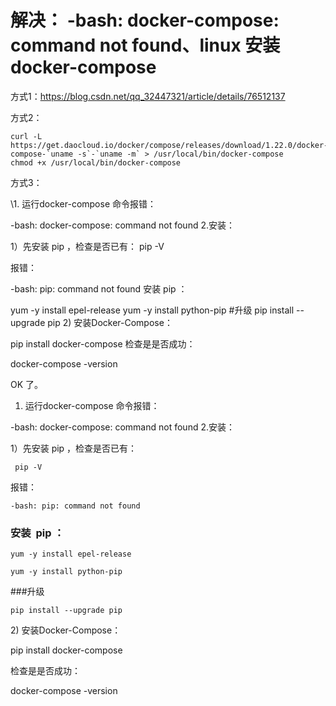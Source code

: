 # 解决： -bash: docker-compose: command not found、linux 安装 docker-compose

方式1：<https://blog.csdn.net/qq_32447321/article/details/76512137>

方式2：

```
curl -L https://get.daocloud.io/docker/compose/releases/download/1.22.0/docker-compose-`uname -s`-`uname -m` > /usr/local/bin/docker-compose
chmod +x /usr/local/bin/docker-compose
```

方式3：

\1. 运行docker-compose 命令报错：

-bash: docker-compose: command not found
2.安装：

1）先安装 pip ，检查是否已有： pip -V 

报错：

-bash: pip: command not found
安装  pip ：

yum -y install epel-release
yum -y install python-pip
\#升级
pip install --upgrade pip
2) 安装Docker-Compose：

pip install docker-compose
检查是是否成功：

docker-compose -version

OK 了。

1. 运行docker-compose 命令报错：

-bash: docker-compose: command not found
2.安装：

1）先安装 pip ，检查是否已有：

```
 pip -V 
```

报错：

```
-bash: pip: command not found
```



### 安装  pip ：

```
yum -y install epel-release
```

```
yum -y install python-pip
```



###升级
```
pip install --upgrade pip
```


2) 安装Docker-Compose：

pip install docker-compose

检查是是否成功：

docker-compose -version

